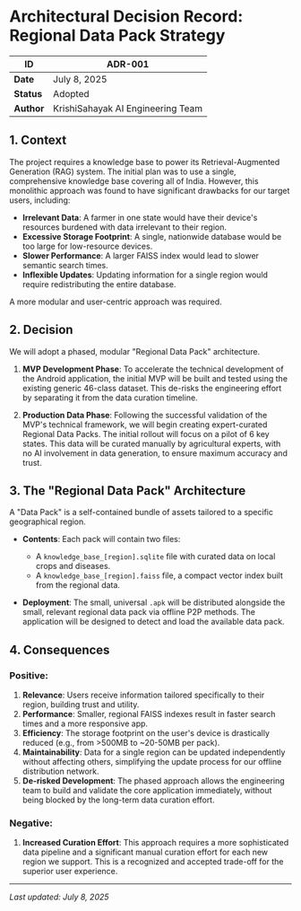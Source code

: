 # Architectural Decision Record: Regional Data Pack Strategy

| **ID** | ADR-001 |
|--------|---------|
| **Date** | July 8, 2025 |
| **Status** | Adopted |
| **Author** | KrishiSahayak AI Engineering Team |

## 1. Context

The project requires a knowledge base to power its Retrieval-Augmented Generation (RAG) system. The initial plan was to use a single, comprehensive knowledge base covering all of India. However, this monolithic approach was found to have significant drawbacks for our target users, including:

- **Irrelevant Data**: A farmer in one state would have their device's resources burdened with data irrelevant to their region.
- **Excessive Storage Footprint**: A single, nationwide database would be too large for low-resource devices.
- **Slower Performance**: A larger FAISS index would lead to slower semantic search times.
- **Inflexible Updates**: Updating information for a single region would require redistributing the entire database.

A more modular and user-centric approach was required.

## 2. Decision

We will adopt a phased, modular "Regional Data Pack" architecture.

1. **MVP Development Phase**: To accelerate the technical development of the Android application, the initial MVP will be built and tested using the existing generic 46-class dataset. This de-risks the engineering effort by separating it from the data curation timeline.

2. **Production Data Phase**: Following the successful validation of the MVP's technical framework, we will begin creating expert-curated Regional Data Packs. The initial rollout will focus on a pilot of 6 key states. This data will be curated manually by agricultural experts, with no AI involvement in data generation, to ensure maximum accuracy and trust.

## 3. The "Regional Data Pack" Architecture

A "Data Pack" is a self-contained bundle of assets tailored to a specific geographical region.

- **Contents**: Each pack will contain two files:
  - A `knowledge_base_[region].sqlite` file with curated data on local crops and diseases.
  - A `knowledge_base_[region].faiss` file, a compact vector index built from the regional data.

- **Deployment**: The small, universal `.apk` will be distributed alongside the small, relevant regional data pack via offline P2P methods. The application will be designed to detect and load the available data pack.

## 4. Consequences

### Positive:

1. **Relevance**: Users receive information tailored specifically to their region, building trust and utility.
2. **Performance**: Smaller, regional FAISS indexes result in faster search times and a more responsive app.
3. **Efficiency**: The storage footprint on the user's device is drastically reduced (e.g., from >500MB to ~20-50MB per pack).
4. **Maintainability**: Data for a single region can be updated independently without affecting others, simplifying the update process for our offline distribution network.
5. **De-risked Development**: The phased approach allows the engineering team to build and validate the core application immediately, without being blocked by the long-term data curation effort.

### Negative:

1. **Increased Curation Effort**: This approach requires a more sophisticated data pipeline and a significant manual curation effort for each new region we support. This is a recognized and accepted trade-off for the superior user experience.

---
*Last updated: July 8, 2025*
